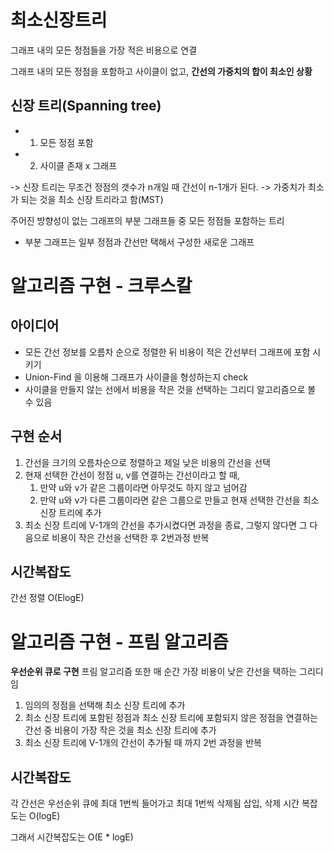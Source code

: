 # 최소신장트리

그래프 내의 모든 정점들을 가장 적은 비용으로 연결

그래프 내의 모든 정점을 포함하고 사이클이 없고,
**간선의 가중치의 합이 최소인 상황**

## 신장 트리(Spanning tree)

- 1. 모든 정점 포함
- 2. 사이클 존재 x 그래프

-> 신장 트리는 무조건 정점의 갯수가 n개일 때 간선이 n-1개가 된다.
-> 가중치가 최소가 되는 것을 최소 신장 트리라고 함(MST)

주어진 방향성이 없는 그래프의 부분 그래프들 중 모든 정점들 포함하는 트리

- 부분 그래프는 일부 정점과 간선만 택해서 구성한 새로운 그래프

# 알고리즘 구현 - 크루스칼

## 아이디어

- 모든 간선 정보를 오름차 순으로 정렬한 뒤 비용이 적은 간선부터 그래프에 포함 시키기
- Union-Find 을 이용해 그래프가 사이클을 형성하는지 check
- 사이클을 만들지 않는 선에서 비용을 작은 것을 선택하는 그리디 알고리즘으로 볼 수 있음

## 구현 순서

1. 간선을 크기의 오름차순으로 정렬하고 제일 낮은 비용의 간선을 선택
2. 현재 선택한 간선이 정점 u, v를 연결하는 간선이라고 할 때,
   1. 만약 u와 v가 같은 그룹이라면 아무것도 하지 않고 넘어감
   2. 만약 u와 v가 다른 그룹이라면 같은 그룹으로 만들고 현재 선택한 간선을 최소 신장 트리에 추가
3. 최소 신장 트리에 V-1개의 간선을 추가시켰다면 과정을 종료, 그렇지 않다면 그 다음으로 비용이 작은 간선을 선택한 후 2번과정 반복

## 시간복잡도

간선 정렬 O(ElogE)

# 알고리즘 구현 - 프림 알고리즘

**우선순위 큐로 구현**
프림 알고리즘 또한 매 순간 가장 비용이 낮은 간선을 택하는 그리디임

1. 임의의 정점을 선택해 최소 신장 트리에 추가
2. 최소 신장 트리에 포함된 정점과 최소 신장 트리에 포함되지 않은 정점을 연결하는 간선 중 비용이 가장 작은 것을 최소 신장 트리에 추가
3. 최소 신장 트리에 V-1개의 간선이 추가될 때 까지 2번 과정을 반복

## 시간복잡도

각 간선은 우선순위 큐에 최대 1번씩 들어가고 최대 1번씩 삭제됨
삽입, 삭제 시간 복잡도는 O(logE)

그래서 시간복잡도는 O(E \* logE)
